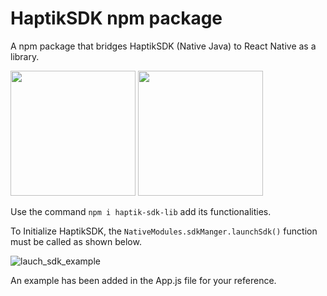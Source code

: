 # HaptikSDK npm package
A npm package that bridges HaptikSDK (Native Java) to React Native as a library.



<img src="https://user-images.githubusercontent.com/84241885/198878080-ae7d32b2-4854-4734-a6b5-0f1d63e65944.jpeg" width="200">      <img src="https://user-images.githubusercontent.com/84241885/198878089-e46574c3-882d-47d9-a4a9-bcdb040a8875.jpeg" width = "200">

Use the command `npm i haptik-sdk-lib` add its functionalities.

To Initialize HaptikSDK, the `NativeModules.sdkManger.launchSdk()` function must be called as shown below.

![lauch_sdk_example](https://user-images.githubusercontent.com/84241885/198877783-99104712-92f7-4376-9490-ee84c1765171.png)

An example has been added in the App.js file for your reference.


